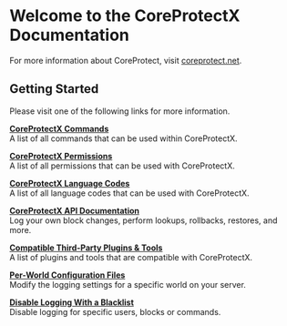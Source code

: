 # Welcome to the CoreProtectX Documentation

For more information about CoreProtect, visit [coreprotect.net](http://coreprotect.net).

## Getting Started

Please visit one of the following links for more information.

[**CoreProtectX Commands**](/commands/)  
A list of all commands that can be used within CoreProtectX.

[**CoreProtectX Permissions**](/permissions/)  
A list of all permissions that can be used with CoreProtectX.  

[**CoreProtectX Language Codes**](/languages/)  
A list of all language codes that can be used with CoreProtectX.  

[**CoreProtectX API Documentation**](/api/)  
Log your own block changes, perform lookups, rollbacks, restores, and more.  

[**Compatible Third-Party Plugins & Tools**](/tools-integrations/)  
A list of plugins and tools that are compatible with CoreProtectX.  

[**Per-World Configuration Files**](/config/#per-world-configuration)  
Modify the logging settings for a specific world on your server.  

[**Disable Logging With a Blacklist**](/config/#disabling-logging)  
Disable logging for specific users, blocks or commands.  
